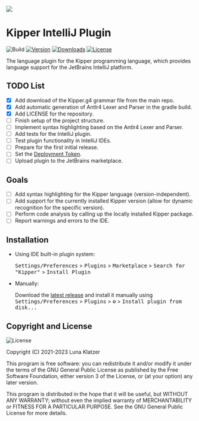 [![](https://raw.githubusercontent.com/Luna-Klatzer/Kipper/dev/img/Kipper-Logo-with-head.png)](https://github.com/Luna-Klatzer/Kipper)

# Kipper IntelliJ Plugin

![Build](https://github.com/Luna-Klatzer/Kipper-IntelliJ-Plugin/workflows/Build/badge.svg)
[![Version](https://img.shields.io/jetbrains/plugin/v/PLUGIN_ID.svg)](https://plugins.jetbrains.com/plugin/PLUGIN_ID)
[![Downloads](https://img.shields.io/jetbrains/plugin/d/PLUGIN_ID.svg)](https://plugins.jetbrains.com/plugin/PLUGIN_ID)
[![License](https://img.shields.io/github/license/Luna-Klatzer/Kipper-IntelliJ-Plugin?color=cyan)](https://github.com/Luna-Klatzer/Kipper-IntelliJ-Plugin/blob/main/LICENSE)

<!-- Plugin description -->
The language plugin for the Kipper programming language, which provides language support for the JetBrains IntelliJ 
platform.
<!-- Plugin description end -->

## TODO List


- [x] Add download of the Kipper.g4 grammar file from the main repo.
- [x] Add automatic generation of Antlr4 Lexer and Parser in the gradle build.
- [x] Add LICENSE for the repository.
- [ ] Finish setup of the project structure.
- [ ] Implement syntax highlighting based on the Antlr4 Lexer and Parser.
- [ ] Add tests for the IntelliJ plugin.
- [ ] Test plugin functionality in IntelliJ IDEs.
- [ ] Prepare for the first initial release.
- [ ] Set the [Deployment Token](https://plugins.jetbrains.com/docs/marketplace/plugin-upload.html).
- [ ] Upload plugin to the JetBrains marketplace.

## Goals

- [ ] Add syntax highlighting for the Kipper language (version-independent).
- [ ] Add support for the currently installed Kipper version (allow for dynamic recognition for the specific version).
- [ ] Perform code analysis by calling up the locally installed Kipper package.
- [ ] Report warnings and errors to the IDE.

## Installation

- Using IDE built-in plugin system:
  
  <kbd>Settings/Preferences</kbd> > <kbd>Plugins</kbd> > <kbd>Marketplace</kbd> > <kbd>Search for "Kipper"</kbd> >
  <kbd>Install Plugin</kbd>
  
- Manually:

  Download the [latest release](https://github.com/Luna-Klatzer/Kipper-IntelliJ-Plugin/releases/latest) and install it manually using
  <kbd>Settings/Preferences</kbd> > <kbd>Plugins</kbd> > <kbd>⚙️</kbd> > <kbd>Install plugin from disk...</kbd>

## Copyright and License

![License](https://img.shields.io/github/license/Luna-Klatzer/Kipper-IntelliJ-Plugin?color=cyan)

Copyright (C) 2021-2023 Luna Klatzer

This program is free software: you can redistribute it and/or modify it under
the terms of the GNU General Public License as published by the Free Software
Foundation, either version 3 of the License, or
(at your option) any later version.

This program is distributed in the hope that it will be useful, but WITHOUT ANY
WARRANTY; without even the implied warranty of MERCHANTABILITY or FITNESS FOR A
PARTICULAR PURPOSE. See the GNU General Public License for more details.

